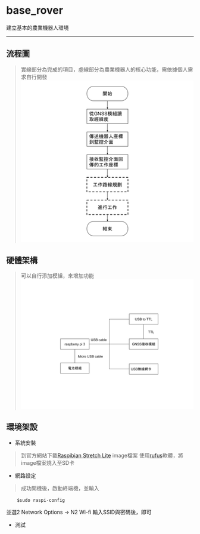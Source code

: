 # base_rover
建立基本的農業機器人環境
* * *

## 流程圖
>實線部分為完成的項目，虛線部分為農業機器人的核心功能，需依據個人需求自行開發
![image](https://github.com/bz-lin/base_rover/blob/master/rover%E5%9F%BA%E7%A4%8E%E5%8A%9F%E8%83%BD%E6%B5%81%E7%A8%8B%E5%9C%96.svg)

## 硬體架構
>可以自行添加模組，來增加功能
![image](https://github.com/bz-lin/base_rover/blob/master/rover%E5%9F%BA%E7%A4%8E%E7%A1%AC%E9%AB%94%E6%9E%B6%E6%A7%8B.svg)

## 環境架設
* 系統安裝
>到官方網站下載[Raspibian Stretch Lite](http://downloads.raspberrypi.org/raspbian/images/raspbian-2019-04-09/) image檔案
使用[rufus](https://rufus.ie/)軟體，將image檔案燒入至SD卡
* 網路設定
>成功開機後，啟動終端機，並輸入

        $sudo raspi-config
並選2 Network Options -> N2 Wi-fi 輸入SSID與密碼後，即可

        
* 測試


